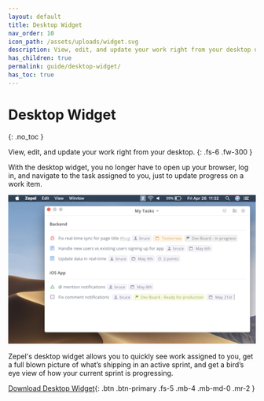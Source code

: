 ```yaml
---
layout: default
title: Desktop Widget
nav_order: 10
icon_path: /assets/uploads/widget.svg
description: View, edit, and update your work right from your desktop using Zepel's Desktop Widget.
has_children: true
permalink: guide/desktop-widget/
has_toc: true
---
```


# Desktop Widget
{: .no_toc }

View, edit, and update your work right from your desktop.
{: .fs-6 .fw-300 }

With the desktop widget, you no longer have to open up your browser, log in, and navigate to the task assigned to you, just to update progress on a work item. 

![View tasks assigned to you using Desktop Widget](/assets/uploads/zepel-desktop-widget.png "Zepel Desktop Widget")

Zepel's desktop widget allows you to quickly see work assigned to you, get a full blown picture of what’s shipping in an active sprint, and get a bird’s eye view of how your current sprint is progressing.

[Download Desktop Widget](https://zepel.io/downloads/desktop-widget/){: .btn .btn-primary .fs-5 .mb-4 .mb-md-0 .mr-2 } 
